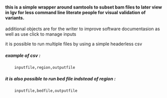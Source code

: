 


#### this is a simple wrapper around samtools to subset bam files to later view in Igv for less command line literate people for visual validation of variants.

additional objects are for the writer to improve software documentasion as well as use click to manage inputs

it is possible to run multiple files by using a simple headerless csv

##### example of csv :

        inputfile,region,outputfile
##### it is also possible to run bed file indstead of region :

        inputfile,bedfile,outputfile